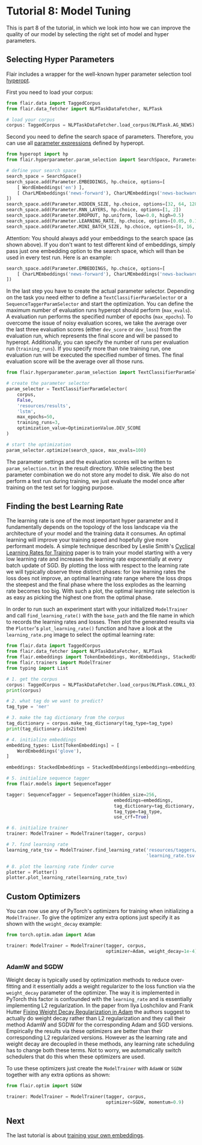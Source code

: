 # Tutorial 8: Model Tuning

This is part 8 of the tutorial, in which we look into how we can improve the quality of our model by selecting
the right set of model and hyper parameters.

## Selecting Hyper Parameters

Flair includes a wrapper for the well-known hyper parameter selection tool
[hyperopt](https://github.com/hyperopt/hyperopt).

First you need to load your corpus:
```python
from flair.data import TaggedCorpus
from flair.data_fetcher import NLPTaskDataFetcher, NLPTask

# load your corpus
corpus: TaggedCorpus = NLPTaskDataFetcher.load_corpus(NLPTask.AG_NEWS)
```

Second you need to define the search space of parameters.
Therefore, you can use all
[parameter expressions](https://github.com/hyperopt/hyperopt/wiki/FMin#21-parameter-expressions) defined by hyperopt.

```python
from hyperopt import hp
from flair.hyperparameter.param_selection import SearchSpace, Parameter

# define your search space
search_space = SearchSpace()
search_space.add(Parameter.EMBEDDINGS, hp.choice, options=[
    [ WordEmbeddings('en') ], 
    [ CharLMEmbeddings('news-forward'), CharLMEmbeddings('news-backward') ]
])
search_space.add(Parameter.HIDDEN_SIZE, hp.choice, options=[32, 64, 128])
search_space.add(Parameter.RNN_LAYERS, hp.choice, options=[1, 2])
search_space.add(Parameter.DROPOUT, hp.uniform, low=0.0, high=0.5)
search_space.add(Parameter.LEARNING_RATE, hp.choice, options=[0.05, 0.1, 0.15, 0.2])
search_space.add(Parameter.MINI_BATCH_SIZE, hp.choice, options=[8, 16, 32])
```

Attention: You should always add your embeddings to the search space (as shown above). If you don't want to test
different kind of embeddings, simply pass just one embedding option to the search space, which will than be used in
every test run. Here is an example:
```python
search_space.add(Parameter.EMBEDDINGS, hp.choice, options=[
    [ CharLMEmbeddings('news-forward'), CharLMEmbeddings('news-backward') ]
])
```

In the last step you have to create the actual parameter selector. 
Depending on the task you need either to define a `TextClassifierParamSelector` or a `SequenceTaggerParamSelector` and 
start the optimization.
You can define the maximum number of evaluation runs hyperopt should perform (`max_evals`).
A evaluation run performs the specified number of epochs (`max_epochs`). 
To overcome the issue of noisy evaluation scores, we take the average over the last three evaluation scores (either
`dev_score` or `dev_loss`) from the evaluation run, which represents the final score and will be passed to hyperopt.
Additionally, you can specify the number of runs per evaluation run (`training_runs`). 
If you specify more than one training run, one evaluation run will be executed the specified number of times.
The final evaluation score will be the average over all those runs.

```python
from flair.hyperparameter.param_selection import TextClassifierParamSelector, OptimizationValue

# create the parameter selector
param_selector = TextClassifierParamSelector(
    corpus, 
    False, 
    'resources/results', 
    'lstm',
    max_epochs=50, 
    training_runs=3,
    optimization_value=OptimizationValue.DEV_SCORE
)

# start the optimization
param_selector.optimize(search_space, max_evals=100)
```

The parameter settings and the evaluation scores will be written to `param_selection.txt` in the result directory.
While selecting the best parameter combination we do not store any model to disk. We also do not perform a test run
during training, we just evaluate the model once after training on the test set for logging purpose.

## Finding the best Learning Rate

The learning rate is one of the most important hyper parameter and it fundamentally depends on the topology of the loss
landscape via the architecture of your model and the training data it consumes. An optimal learning will improve your
training speed and hopefully give more performant models. A simple technique described by Leslie Smith's
[Cyclical Learning Rates for Training](https://arxiv.org/abs/1506.01186) paper is to train your model starting with a
very low learning rate and increases the learning rate exponentially at every batch update of SGD. By plotting the loss
with respect to the learning rate we will typically observe three distinct phases: for low learning rates the loss does
not improve, an optimal learning rate range where the loss drops the steepest and the final phase where the loss
explodes as the learning rate becomes too big. With such a plot, the optimal learning rate selection is as easy as
picking the highest one from the optimal phase.

In order to run such an experiment start with your initialized `ModelTrainer` and call `find_learning_rate()` with the
`base_path` and the file name in which to records the learning rates and losses. Then plot the generated results via the
`Plotter`'s `plot_learning_rate()` function and have a look at the `learning_rate.png` image to select the optimal
learning rate:

```python
from flair.data import TaggedCorpus
from flair.data_fetcher import NLPTaskDataFetcher, NLPTask
from flair.embeddings import TokenEmbeddings, WordEmbeddings, StackedEmbeddings
from flair.trainers import ModelTrainer
from typing import List

# 1. get the corpus
corpus: TaggedCorpus = NLPTaskDataFetcher.load_corpus(NLPTask.CONLL_03).downsample(0.1)
print(corpus)

# 2. what tag do we want to predict?
tag_type = 'ner'

# 3. make the tag dictionary from the corpus
tag_dictionary = corpus.make_tag_dictionary(tag_type=tag_type)
print(tag_dictionary.idx2item)

# 4. initialize embeddings
embedding_types: List[TokenEmbeddings] = [
    WordEmbeddings('glove'),
]

embeddings: StackedEmbeddings = StackedEmbeddings(embeddings=embedding_types)

# 5. initialize sequence tagger
from flair.models import SequenceTagger

tagger: SequenceTagger = SequenceTagger(hidden_size=256,
                                        embeddings=embeddings,
                                        tag_dictionary=tag_dictionary,
                                        tag_type=tag_type,
                                        use_crf=True)

# 6. initialize trainer
trainer: ModelTrainer = ModelTrainer(tagger, corpus)

# 7. find learning rate
learning_rate_tsv = ModelTrainer.find_learning_rate('resources/taggers/example-ner',
                                                    'learning_rate.tsv')

# 8. plot the learning rate finder curve
plotter = Plotter()
plotter.plot_learning_rate(learning_rate_tsv)
```

## Custom Optimizers

You can now use any of PyTorch's optimizers for training when initializing a `ModelTrainer`. To give the optimizer any
extra options just specify it as shown with the `weight_decay` example:

```python
from torch.optim.adam import Adam

trainer: ModelTrainer = ModelTrainer(tagger, corpus,
                                     optimizer=Adam, weight_decay=1e-4)
```

### AdamW and SGDW

Weight decay is typically used by optimization methods to reduce over-fitting and it essentially adds a weight
regularizer to the loss function via the `weight_decay` parameter of the optimizer. The way it is implemented in PyTorch
this factor is confounded with the `learning_rate` and is essentially implementing L2 regularization. In the paper from
Ilya Loshchilov and Frank Hutter [Fixing Weight Decay Regularization in Adam](https://arxiv.org/abs/1711.05101) the
authors suggest to actually do weight decay rather than L2 regularization and they call their method AdamW and SGDW for
the corresponding Adam and SGD versions. Empirically the results via these optimizers are better than their
corresponding L2 regularized versions. However as the learning rate and weight decay are decoupled in these methods,
any learning rate scheduling has to change both these terms. Not to worry, we automatically switch 
schedulers that do this when these optimizers are used.

To use these optimizers just create the `ModelTrainer` with `AdamW` or `SGDW` together with any extra options as shown:

```python
from flair.optim import SGDW

trainer: ModelTrainer = ModelTrainer(tagger, corpus,
                                     optimizer=SGDW, momentum=0.9)
```

## Next

The last tutorial is about [training your own embeddings](/resources/docs/TUTORIAL_9_TRAINING_LM_EMBEDDINGS.md).